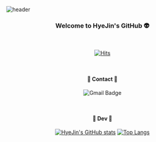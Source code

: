 ![header](https://capsule-render.vercel.app/api?type=venom&color=gradient&height=150&section=header&text=🛸&fontSize=100&animation=scaleIn)

<div align="center">

### Welcome to HyeJin's GitHub 👽

<br/>

[![Hits](https://hits.seeyoufarm.com/api/count/incr/badge.svg?url=https%3A%2F%2Fgithub.com%2Fgggwww06&count_bg=%23669BBC&title_bg=%23C1121F&icon=github.svg&icon_color=%23FDF0D5&title=hits&edge_flat=false)](https://hits.seeyoufarm.com)

<br/>

#### 🌟 Contact 🌟

![Gmail Badge](https://img.shields.io/badge/-dbsgpwls0316@gmail.com-EA4335?logo=gmail&logoColor=white)

<br/>

#### 🌟 Dev 🌟

[![HyeJin's GitHub stats](https://github-readme-stats.vercel.app/api?username=gggwww06&custom_title=HyeJin's%20GitHub%20&show_icons=true&bg_color=100,669BBC,C1121F&title_color=003049&text_color=FDF0D5&icon_color=C1121F)](https://github.com/anuraghazra/github-readme-stats) [![Top Langs](https://github-readme-stats.vercel.app/api/top-langs/?username=gggwww06&layout=compact&custom_title=Languages&show_icons=true&bg_color=60,669BBC,C1121F&title_color=003049&text_color=FDF0D5)](https://github.com/anuraghazra/github-readme-stats)

</div>

<!--
**gggwww06/gggwww06** is a ✨ _special_ ✨ repository because its `README.md` (this file) appears on your GitHub profile.

Here are some ideas to get you started:

- 🔭 I’m currently working on ...
- 🌱 I’m currently learning ...
- 👯 I’m looking to collaborate on ...
- 🤔 I’m looking for help with ...
- 💬 Ask me about ...
- 📫 How to reach me: ...
- 😄 Pronouns: ...
- ⚡ Fun fact: ...
-->
